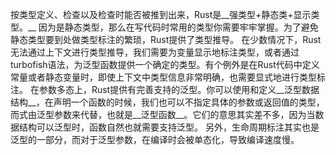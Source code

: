 按类型定义、检查以及检查时能否被推到出来，Rust是__强类型+静态类+显示类型。__
因为是静态类型，那么在写代码时常用的类型你需要牢牢掌握。为了避免静态类型要到处做类型标注的繁琐，Rust提供了类型推导。
在少数情况下，Rust无法通过上下文进行类型推导，我们需要为变量显示地标注类型，或者通过turbofish语法，为泛型函数提供一个确定的类型。有个例外是在Rust代码中定义常量或者静态变量时，即使上下文中类型信息非常明确，也需要显式地进行类型标注。
在参数多态上，Rust提供有完善支持的泛型。你可以使用和定义__泛型数据结构__，在声明一个函数的时候，我们也可以不指定具体的参数或返回值的类型，而式由泛型参数来代替，也就是__泛型函数__。它们的意思其实差不多，因为当数据结构可以泛型时，函数自然也就需要支持泛型。
另外，生命周期标注其实也是泛型的一部分，而对于泛型参数，在编译时会被单态化，导致编译速度慢。
